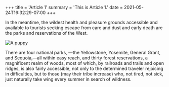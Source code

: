 +++
title = 'Article 1'
summary = 'This is Article 1.'
date = 2021-05-24T16:32:29-07:00
+++

In the meantime, the wildest health and pleasure grounds accessible and available to tourists seeking escape from care and dust and early death are the parks and reservations of the West.

![A puppy](a.jpg)

There are four national parks, —the Yellowstone, Yosemite, General Grant, and Sequoia,—all within easy reach, and thirty forest reservations, a magnificent realm of woods, most of which, by railroads and trails and open ridges, is also fairly accessible, not only to the determined traveler rejoicing in difficulties, but to those (may their tribe increase) who, not tired, not sick, just naturally take wing every summer in search of wildness.
